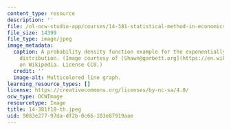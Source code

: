 ```yaml
---
content_type: resource
description: ''
file: /ol-ocw-studio-app/courses/14-381-statistical-method-in-economics-fall-2018/9083e27797dadf2b0c66103e87919aae_14-381f18-th.jpeg
file_size: 14399
file_type: image/jpeg
image_metadata:
  caption: A probability density function example for the exponentially modified gaussian
    distribution. (Image courtesy of [Shawn@garbett.org](https://en.wikipedia.org/wiki/File:EMG_Distribution_PDF.png)
    on Wikipedia. License CC0.)
  credit: ''
  image-alt: Multicolored line graph.
learning_resource_types: []
license: https://creativecommons.org/licenses/by-nc-sa/4.0/
ocw_type: OCWImage
resourcetype: Image
title: 14-381f18-th.jpeg
uid: 9083e277-97da-df2b-0c66-103e87919aae
---
```

